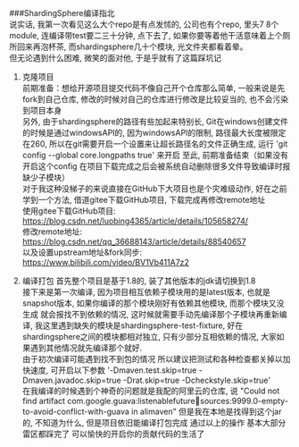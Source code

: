 ###ShardingSphere编译指北  
说实话, 我第一次看见这么大个repo是有点发怵的, 公司也有个repo, 里头7 8个module, 连编译带test要二三十分钟, 点下去了, 如果你要等着他干活意味着上个厕所回来再泡杯茶, 而shardingsphere几十个模块, 光文件夹都看着晕。  
但无论遇到什么困难, 微笑的面对他, 于是乎就有了这篇踩坑记
1. 克隆项目  
前期准备：想给开源项目提交代码不像自己开个仓库那么简单, 一般来说是先fork到自己仓库, 修改的时候对自己的仓库进行修改是比较妥当的, 也不会污染到项目本身  
另外, 由于shardingsphere的路径有些加起来特别长, Git在windows创建文件的时候是通过windowsAPI的, 因为windowsAPI的限制, 路径最大长度被限定在260, 所以在git需要开启一个设置来让超长路径名的文件正确生成, 运行 'git config --global core.longpaths true' 来开启 至此, 前期准备结束（如果没有开启这个config 在项目下载完成之后会被系统自动删除很多文件导致编译时报缺少子模块）  
对于我这种没梯子的来说直接在GitHub下大项目也是个灾难级动作, 好在之前学到一个方法, 借道gitee下载GitHub项目, 下载完成再修改remote地址  
使用gitee下载GitHub项目: https://blog.csdn.net/luobing4365/article/details/105658274/  
修改remote地址: https://blog.csdn.net/qq_36688143/article/details/88540657  
以及设置upstream地址&fork同步: https://www.bilibili.com/video/BV1Vb411A7z2  

2. 编译打包
首先整个项目是基于1.8的, 装了其他版本的jdk请切换到1.8  
接下来是第一次编译, 因为项目相互依赖子模块用的是latest版本, 也就是snapshot版本, 如果你编译的那个模块刚好有依赖其他模块, 而那个模块又没生成 就会报找不到依赖的情况, 这时候就需要手动先编译那个子模块再重新编译, 我这里遇到缺失的模块是shardingsphere-test-fixture, 好在shardingsphere之间的模块都相对独立, 只有少部分互相依赖的情况, 大家如果遇到其他情况就先编译那个就好.  
由于初次编译可能遇到找不到包的情况 所以建议把测试和各种检查都关掉以加快速度, 可开启以下参数 '-Dmaven.test.skip=true -Dmaven.javadoc.skip=true -Drat.skip=true -Dcheckstyle.skip=true'  
在我编译的时候遇到个神奇的问题就是我配的阿里云的仓库, 说 "Could not find artifact com.google.guava:listenablefuture:jar:sources:9999.0-empty-to-avoid-conflict-with-guava in alimaven" 但是我在本地是找得到这个jar的, 不知道为什么, 但是项目依旧能编译打包完成 
通过以上的操作 基本大部分雷区都踩完了 可以愉快的开启你的贡献代码的生活了